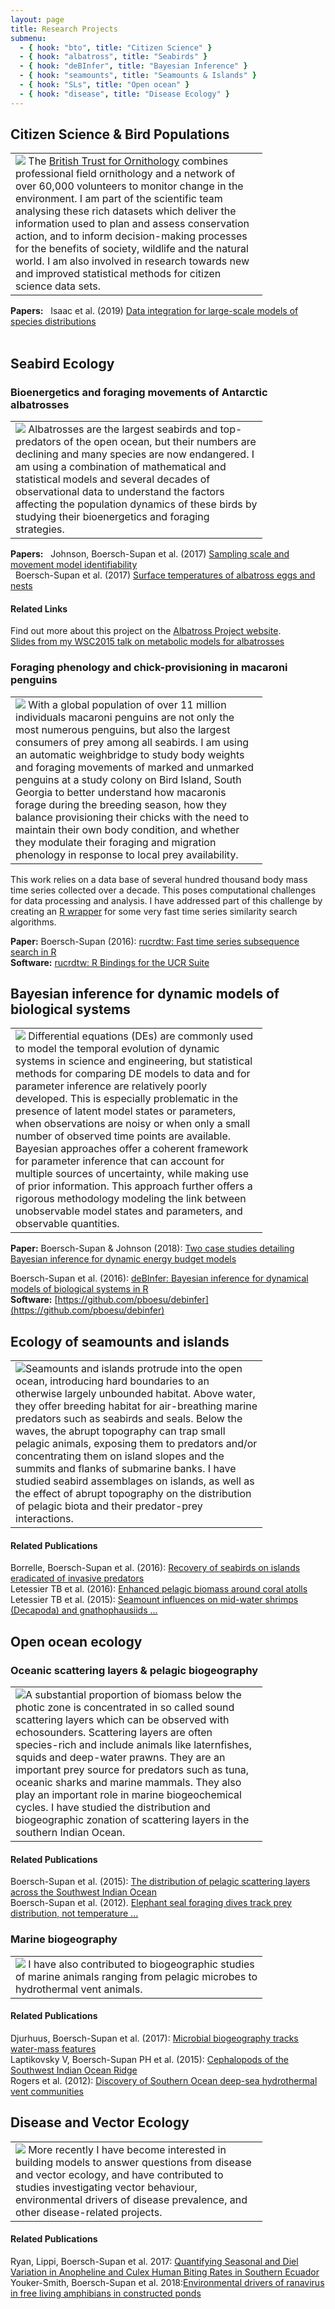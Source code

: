 ```yaml
---
layout: page
title: Research Projects
submenu:
  - { hook: "bto", title: "Citizen Science" }
  - { hook: "albatross", title: "Seabirds" }
  - { hook: "deBInfer", title: "Bayesian Inference" }
  - { hook: "seamounts", title: "Seamounts & Islands" }
  - { hook: "SLs", title: "Open ocean" }
  - { hook: "disease", title: "Disease Ecology" }
---
```


## Citizen Science & Bird Populations <a name="bto">&nbsp;</a>
<table style="width:80%"><tr><td>
<img class="img-research" src="/public/images/bt_05_16_coverage_map.png"> The <a href="http://www.bto.org">British Trust for Ornithology</a> combines professional field ornithology and a network of over 60,000 volunteers to monitor change in the environment. I am part of the scientific team analysing these rich datasets which deliver the information used to plan and assess conservation action, and to inform decision-making processes for the benefits of society, wildlife and the natural world. I am also involved in research towards new and improved statistical methods for citizen science data sets.
</td></tr></table>

**Papers:**   
Isaac et al. (2019) [Data integration for large-scale models of species distributions](https://www.cell.com/trends/ecology-evolution/fulltext/S0169-5347(19)30255-1)<br>   

## Seabird Ecology<a name="albatross">&nbsp;</a>

### Bioenergetics and foraging movements of Antarctic albatrosses
<table style="width:80%"><tr><td>
<img class="img-research" src="http://leah.johnson-gramacy.com/albatross/wp-content/gallery/at-sea/JC66-800px-wm-2573.jpg"> Albatrosses are the largest seabirds and top-predators of the open ocean, but their numbers are declining and many species are now endangered. I am using a combination of mathematical and statistical models and several decades of observational data to understand the factors affecting the population dynamics of these birds by studying their bioenergetics and foraging strategies. 
</td></tr></table>

**Papers:**   
Johnson, Boersch-Supan et al. (2017) [Sampling scale and movement model identifiability](https://doi.org/10.1002/ece3.3461)<br>   
Boersch-Supan et al. (2017) [Surface temperatures of albatross eggs and nests](https://doi.org/10.1080/01584197.2017.1406311)
#### Related Links
Find out more about this project on the <a href="http://leah.johnson-gramacy.com/albatross">Albatross Project website</a>.<br>
<a href="https://figshare.com/articles/Unravelling_physiological_and_ecological_determinants_of_albatross_chick_growth/1591048">Slides from my WSC2015 talk on metabolic models for albatrosses</a> 

### Foraging phenology and chick-provisioning in macaroni penguins<a name="weighbridge">&nbsp;</a>
<table style="width:80%"><tr><td>
<img class="img-research" src="/public/images/jumping_out_crop.gif"> With a global population of over 11 million individuals macaroni penguins are not only the most numerous penguins, but also the largest consumers of prey among all seabirds. I am using an automatic weighbridge to study body weights and foraging movements of marked and unmarked penguins at a study colony on Bird Island, South Georgia to better understand how macaronis forage during the breeding season, how they balance provisioning their chicks with the need to maintain their own body condition, and whether they modulate their foraging and migration phenology in response to local prey availability.
</td></tr></table>

This work relies on a data base of several hundred thousand body mass time series collected over a decade. This poses computational challenges for data processing and analysis. I have addressed part of this challenge by creating an [R wrapper](http://doi.org/10.21105/joss.00100) for some very fast time series similarity search algorithms.

**Paper:** Boersch-Supan (2016): [rucrdtw: Fast time series subsequence search in R](http://doi.org/10.21105/joss.00100)<br>
**Software:** [rucrdtw: R Bindings for the UCR Suite](https://cran.r-project.org/package=rucrdtw)


## Bayesian inference for dynamic models of biological systems<a name="deBInfer">&nbsp;</a>
<table style="width:80%"><tr><td>
<img class="img-research" src="http://leah.johnson-gramacy.com/QED/wp-content/uploads/2015/12/pretty_pairs_full_model_teixdat_crop-1170x470.jpg"> Differential equations (DEs) are commonly used to model the temporal evolution of dynamic
systems in science and engineering, but statistical methods for comparing DE models to data
and for parameter inference are relatively poorly developed. This is especially problematic in
the presence of latent model states or parameters, when observations are noisy or when only a
small number of observed time points are available.<br>
Bayesian approaches offer a coherent framework for parameter inference that can account for
multiple sources of uncertainty, while making use of prior information. This approach further
offers a rigorous methodology modeling the link between unobservable model states and
parameters, and observable quantities.
</td></tr></table>

**Paper:** Boersch-Supan & Johnson (2018): [Two case studies detailing Bayesian inference for dynamic energy budget models](https://doi.org/10.1016/j.seares.2018.07.014)<br>

Boersch-Supan et al. (2016): [deBInfer: Bayesian inference for dynamical models of biological systems in R](http://doi.org/10.1111/2041-210X.12679)<br>
**Software:** [https://github.com/pboesu/debinfer](https://github.com/pboesu/debinfer)

## Ecology of seamounts and islands <a name="seamounts">&nbsp;</a>
<table style="width:80%"><tr><td>
<img class="img-research" src="http://news.bbcimg.co.uk/media/images/51453000/gif/_51453465_pic6.gif">Seamounts and islands protrude into the open ocean, introducing hard boundaries to an otherwise largely unbounded habitat. Above water, they offer breeding habitat for air-breathing marine predators such as seabirds and seals. Below the waves, the abrupt topography can trap small pelagic animals, exposing them to predators and/or concentrating them on island slopes and the summits and flanks of submarine banks. I have studied seabird assemblages on islands, as well as the effect of abrupt topography on the distribution of pelagic biota and their predator-prey interactions.
</td></tr></table>

#### Related Publications
Borrelle, Boersch-Supan et al. (2016): [Recovery of seabirds on islands eradicated of invasive predators](../public/Borrelle_et_al_2016_prepress.pdf)<br>
Letessier TB et al. (2016): [Enhanced pelagic biomass around coral atolls](http://dx.doi.org/10.3354/meps11675)<br>
Letessier TB et al. (2015): [Seamount influences on mid-water shrimps (Decapoda) and gnathophausiids ...](http://dx.doi.org/10.1016/j.dsr2.2015.05.009)

## Open ocean ecology<a name="SLs">&nbsp;</a>

### Oceanic scattering layers & pelagic biogeography
<table style="width:80%"><tr><td>
<img class="img-research" src="/public/images/DVM38kHz.jpg">A substantial proportion of biomass below the photic zone is concentrated in so called sound scattering layers which can be observed with echosounders. Scattering layers are often species-rich and include animals like laternfishes, squids and deep-water prawns. They are an important prey source for predators such as tuna, oceanic sharks and marine mammals. They also play an important role in marine biogeochemical cycles. I have studied the distribution and biogeographic zonation of scattering layers in the southern Indian Ocean. 
</td></tr></table>

#### Related Publications
Boersch-Supan et al. (2015): [The distribution of pelagic scattering layers across the Southwest Indian Ocean](http://dx.doi.org/10.1016/j.dsr2.2015.06.023)<br>
Boersch-Supan et al. (2012). [Elephant seal foraging dives track prey distribution, not temperature ...](http://dx.doi.org/10.3354/meps09890)

### Marine biogeography
<table style="width:80%"><tr><td>
<img class="img-research" src="/public/images/6watermass_schematic.png"> I have also contributed to biogeographic studies of marine animals ranging from pelagic microbes to hydrothermal vent animals. 
</td></tr></table>

#### Related Publications
Djurhuus, Boersch-Supan et al. (2017): [Microbial biogeography tracks water-mass features](http://dx.doi.org/10.1098/rsos.170033)<br>
Laptikovsky V, Boersch-Supan PH et al. (2015): [Cephalopods of the Southwest Indian Ocean Ridge](http://dx.doi.org/10.1016/j.dsr2.2015.07.002)  
Rogers et al. (2012): [Discovery of Southern Ocean deep-sea hydrothermal vent communities](http://dx.doi.org/10.1371/journal.pbio.1001234)

## Disease and Vector Ecology<a name="disease">&nbsp;</a>

<table style="width:80%"><tr><td>
<img class="img-research" src="/public/images/Culex_sp.png">
More recently I have become interested in building models to answer questions from disease and vector ecology, and have contributed to studies investigating vector behaviour, environmental drivers of disease prevalence,  and other disease-related projects.
</td></tr></table>

#### Related Publications
Ryan, Lippi, Boersch-Supan et al. 2017: [Quantifying Seasonal and Diel Variation in Anopheline and Culex Human Biting Rates in Southern Ecuador](https://doi.org/10.1101/192773)  
Youker-Smith, Boersch-Supan et al. 2018:[Environmental drivers of ranavirus in free living amphibians in constructed ponds](https://doi.org/10.1101/321299)
